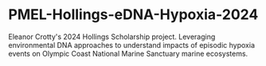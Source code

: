 # PMEL-Hollings-eDNA-Hypoxia-2024
Eleanor Crotty's 2024 Hollings Scholarship project. Leveraging environmental DNA approaches to understand impacts of episodic hypoxia events on Olympic Coast National Marine Sanctuary marine ecosystems.
